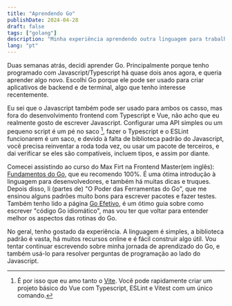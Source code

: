 ```yaml
---
title: "Aprendendo Go"
publishDate: 2024-04-28
draft: false
tags: ["golang"]
description: "Minha experiência aprendendo outra linguagem para trabalhar com backend e aplicativos de terminais"
lang: "pt"
---
```


Duas semanas atrás, decidi aprender Go. Principalmente porque tenho programado com Javascript/Typescript há quase dois anos agora, e queria aprender algo novo. Escolhi Go porque ele pode ser usado para criar aplicativos de backend e de terminal, algo que tenho interesse recentemente.

Eu sei que o Javascript também pode ser usado para ambos os casso, mas fora do desenvolvimento frontend com Typescript e Vue, não acho que eu realmente gosto de escrever Javascript. Configurar uma API simples ou um pequeno script é um pé no saco [^1], fazer o Typescript e o ESLint funcionarem é um saco, e devido à falta de biblioteca padrão do Javascript, você precisa reinventar a roda toda vez, ou usar um pacote de terceiros, e dai verificar se eles são compatíveis, incluem tipos, e assim por diante.

[^1]: É por isso que eu amo tanto o [Vite](https://vitejs.dev). Você pode rapidamente criar um projeto básico do Vue com Typescript, ESLint e Vitest com um único comando.

Comecei assistindo ao curso do Max Firt na Frontend Master(em inglês): [Fundamentos do Go](https://frontendmasters.com/courses/go-basics/), que eu recomendo 100%. É uma ótima introdução à linguagem para desenvolvedores, e também há muitas dicas e truques. Depois disso, li (partes de) "O Poder das Ferramentas do Go", que me ensinou alguns padrões muito bons para escrever pacotes e fazer testes. Também tenho lido a página [Go Efetivo](https://go.dev/doc/effective_go), é um ótimo guia sobre como escrever "código Go idiomático", mas vou ter que voltar para entender melhor os aspectos das rotinas do Go.

No geral, tenho gostado da experiência. A linguagem é simples, a biblioteca padrão é vasta, há muitos recursos online e é fácil construir algo útil. Vou tentar continuar escrevendo sobre minha jornada de aprendizado do Go, e também usá-lo para resolver perguntas de programação ao lado do Javascript.
